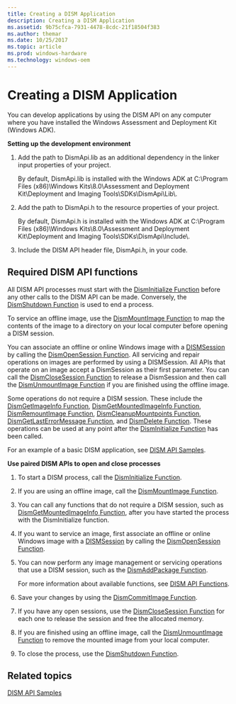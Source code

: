 ```yaml
---
title: Creating a DISM Application
description: Creating a DISM Application
ms.assetid: 9b75cfca-7931-4478-8cdc-21f18504f383
ms.author: themar
ms.date: 10/25/2017
ms.topic: article
ms.prod: windows-hardware
ms.technology: windows-oem
---
```


# Creating a DISM Application


You can develop applications by using the DISM API on any computer where you have installed the Windows Assessment and Deployment Kit (Windows ADK).

**Setting up the development environment**

1.  Add the path to DismApi.lib as an additional dependency in the linker input properties of your project.

    By default, DismApi.lib is installed with the Windows ADK at C:\\Program Files (x86)\\Windows Kits\\8.0\\Assessment and Deployment Kit\\Deployment and Imaging Tools\\SDKs\\DismApi\\Lib\\.

2.  Add the path to DismApi.h to the resource properties of your project.

    By default, DismApi.h is installed with the Windows ADK at C:\\Program Files (x86)\\Windows Kits\\8.0\\Assessment and Deployment Kit\\Deployment and Imaging Tools\\SDKs\\DismApi\\Include\\.

3.  Include the DISM API header file, DismApi.h, in your code.

## <span id="Required_DISM_API_functions"></span><span id="required_dism_api_functions"></span><span id="REQUIRED_DISM_API_FUNCTIONS"></span>Required DISM API functions


All DISM API processes must start with the [DismInitialize Function](disminitialize-function.md) before any other calls to the DISM API can be made. Conversely, the [DismShutdown Function](dismshutdown-function.md) is used to end a process.

To service an offline image, use the [DismMountImage Function](dismmountimage-function.md) to map the contents of the image to a directory on your local computer before opening a DISM session.

You can associate an offline or online Windows image with a [DISMSession](dismsession.md) by calling the [DismOpenSession Function](dismopensession-function.md). All servicing and repair operations on images are performed by using a DISMSession. All APIs that operate on an image accept a DismSession as their first parameter. You can call the [DismCloseSession Function](dismclosesession-function.md) to release a DismSession and then call the [DismUnmountImage Function](dismunmountimage-function.md) if you are finished using the offline image.

Some operations do not require a DISM session. These include the [DismGetImageInfo Function](dismgetimageinfo-function.md), [DismGetMountedImageInfo Function](dismgetmountedimageinfo-function.md), [DismRemountImage Function](dismremountimage-function.md), [DismCleanupMountpoints Function](dismcleanupmountpoints-function.md), [DismGetLastErrorMessage Function](dismgetlasterrormessage-function.md), and [DismDelete Function](dismdelete-function.md). These operations can be used at any point after the [DismInitialize Function](disminitialize-function.md) has been called.

For an example of a basic DISM application, see [DISM API Samples](dism-api-samples.md).

**Use paired DISM APIs to open and close processes**

1.  To start a DISM process, call the [DismInitialize Function](disminitialize-function.md).

2.  If you are using an offline image, call the [DismMountImage Function](dismmountimage-function.md).

3.  You can call any functions that do not require a DISM session, such as [DismGetMountedImageInfo Function](dismgetmountedimageinfo-function.md), after you have started the process with the DismInitialize function.

4.  If you want to service an image, first associate an offline or online Windows image with a [DISMSession](dismsession.md) by calling the [DismOpenSession Function](dismopensession-function.md).

5.  You can now perform any image management or servicing operations that use a DISM session, such as the [DismAddPackage Function](dismaddpackage-function.md).

    For more information about available functions, see [DISM API Functions](dism-api-functions.md).

6.  Save your changes by using the [DismCommitImage Function](dismcommitimage-function.md).

7.  If you have any open sessions, use the [DismCloseSession Function](dismclosesession-function.md) for each one to release the session and free the allocated memory.

8.  If you are finished using an offline image, call the [DismUnmountImage Function](dismunmountimage-function.md) to remove the mounted image from your local computer.

9.  To close the process, use the [DismShutdown Function](dismshutdown-function.md).

## <span id="related_topics"></span>Related topics


[DISM API Samples](dism-api-samples.md)

 

 




